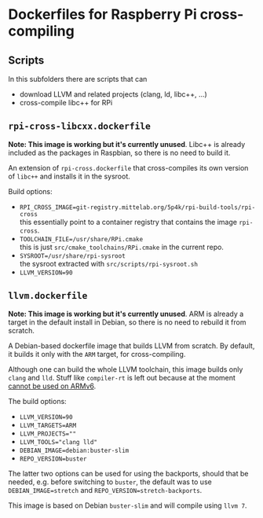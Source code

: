 Dockerfiles for Raspberry Pi cross-compiling
============================================

Scripts
-------
In this subfolders there are scripts that can

 - download LLVM and related projects (clang, ld, libc++, ...)
 - cross-compile libc++ for RPi


`rpi-cross-libcxx.dockerfile`
-----------------------------
**Note: This image is working but it's currently unused**. Libc++ is already included as the packages
in Raspbian, so there is no need to build it.

An extension of `rpi-cross.dockerfile` that cross-compiles its own version of `libc++` and installs it
in the sysroot.

Build options:
 - `RPI_CROSS_IMAGE=git-registry.mittelab.org/5p4k/rpi-build-tools/rpi-cross`  
   this essentially point to a container registry that contains the image `rpi-cross`.
 - `TOOLCHAIN_FILE=/usr/share/RPi.cmake`  
   this is just `src/cmake_toolchains/RPi.cmake` in the current repo.
 - `SYSROOT=/usr/share/rpi-sysroot`  
   the sysroot extracted with `src/scripts/rpi-sysroot.sh`
 - `LLVM_VERSION=90`



`llvm.dockerfile`
-----------------
**Note: This image is working but it's currently unused**. ARM is already a
target in the default install in Debian, so there is no need to rebuild it
from scratch.

A Debian-based dockerfile image that builds LLVM from scratch.
By default, it builds it only with the `ARM` target, for cross-compiling.

Although one can build the whole LLVM toolchain, this image builds only
`clang` and `lld`. Stuff like `compiler-rt` is left out because at the
moment [cannot be used on ARMv6](https://bugs.llvm.org/show_bug.cgi?id=39906).

The build options:
 - `LLVM_VERSION=90`
 - `LLVM_TARGETS=ARM`
 - `LLVM_PROJECTS=""`
 - `LLVM_TOOLS="clang lld"`
 - `DEBIAN_IMAGE=debian:buster-slim`
 - `REPO_VERSION=buster`

The latter two options can be used for using the backports, should that be needed,
e.g. before switching to `buster`, the default was to use `DEBIAN_IMAGE=stretch` and
`REPO_VERSION=stretch-backports`.

This image is based on Debian `buster-slim` and will compile using `llvm 7`.
